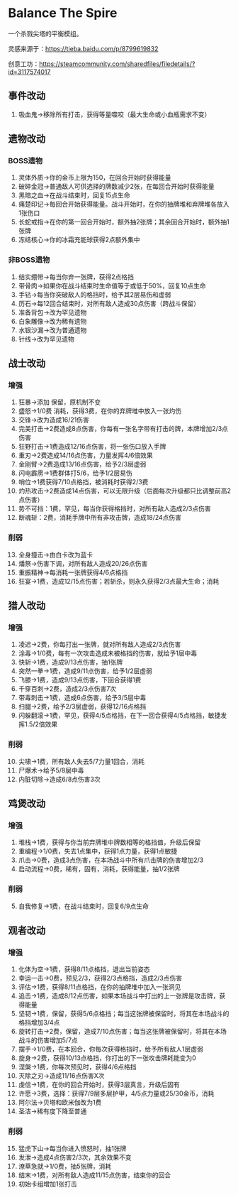 # Balance The Spire

一个杀戮尖塔的平衡模组。

灵感来源于：https://tieba.baidu.com/p/8799619832

创意工坊：https://steamcommunity.com/sharedfiles/filedetails/?id=3117574017

## 事件改动

1. 吸血鬼→移除所有打击，获得等量噬咬（最大生命或小血瓶需求不变）

## 遗物改动

### BOSS遗物

1. 灵体外质→你的金币上限为150，在回合开始时获得能量
2. 破碎金冠→普通敌人可供选择的牌数减少2张，在每回合开始时获得能量
3. 黑暗之血→在战斗结束时，回复15点生命
4. 痛楚印记→每回合开始获得能量。战斗开始时，在你的抽牌堆和弃牌堆各放入1张伤口
5. 长蛇戒指→在你的第一回合开始时，额外抽2张牌；其余回合开始时，额外抽1张牌
6. 冻结核心→你的冰霜充能球获得2点额外集中

### 非BOSS遗物

1. 结实绷带→每当你弃一张牌，获得2点格挡
2. 带骨肉→如果你在战斗结束时生命值等于或低于50%，回复10点生命
3. 手钻→每当你突破敌人的格挡时，给予其2层易伤和虚弱
4. 历石→每12回合结束时，对所有敌人造成30点伤害（跨战斗保留）
5. 准备背包→改为罕见遗物
6. 白象雕像→改为稀有遗物
7. 水银沙漏→改为普通遗物
8. 针线→改为罕见遗物

## 战士改动

### 增强

1. 狂暴→添加 保留，原机制不变
2. 盛怒→1/0费 消耗，获得3费，在你的弃牌堆中放入一张灼伤
3. 交锋→改为造成16/21伤害
4. 完美打击→2费造成8点伤害，你每有一张名字带有打击的牌，本牌增加2/3点伤害
5. 狂野打击→1费造成12/16点伤害，将一张伤口放入手牌
6. 重刃→2费造成14/16点伤害，力量发挥4/6倍效果
7. 金刚臂→2费造成13/16点伤害，给予2/3层虚弱
8. 闪电霹雳→1费群体打5/6，给予1/2层易伤
9. 哨位→1费获得7/10点格挡，被消耗时获得2/3费
10. 灼热攻击→2费造成14点伤害，可以无限升级（后面每次升级都只比调整前高2点伤害）
11. 势不可挡：1费，罕见，每当你获得格挡时，对所有敌人造成2/3点伤害
12. 断魂斩：2费，消耗手牌中所有非攻击牌，造成18/24点伤害

### 削弱

13. 全身撞击→由白卡改为蓝卡
14. 燔祭→伤害下调，对所有敌人造成20/26点伤害
15. 重振精神→每消耗一张牌获得4/6点格挡
16. 狂宴→1费，造成12/15点伤害；若斩杀，则永久获得2/3点最大生命；消耗

## 猎人改动

### 增强

1. 凌迟→2费，你每打出一张牌，就对所有敌人造成2/3点伤害
2. 涂毒→1/0费，每有一次攻击造成未被格挡的伤害，就给予1层中毒
3. 快斩→1费，造成9/13点伤害，抽1张牌
4. 突然一拳→1费，造成9/11点伤害，给予1/2层虚弱
5. 飞膝→1费，造成9/13点伤害，下回合获得1费
6. 千穿百刺→2费，造成2/3点伤害7次
7. 带毒刺击→1费，造成6点伤害，给予3/5层中毒
8. 扫腿→2费，给予2/3层虚弱，获得12/16点格挡
9. 闪躲翻滚→1费，罕见，获得4/5点格挡，在下一回合获得4/5点格挡，敏捷发挥1.5/2倍效果

### 削弱

10. 尖啸→1费，所有敌人失去5/7力量1回合，消耗
11. 尸爆术→给予5/8层中毒
12. 内脏切除→造成6/8点伤害3次

## 鸡煲改动

### 增强

1. 堆栈→1费，获得与你当前弃牌堆中牌数相等的格挡值，升级后保留
2. 重编程→1/0费，失去1点集中，获得1点力量，获得1点敏捷
3. 爪击→0费，造成3点伤害，在本场战斗中所有爪击牌的伤害增加2/3
4. 启动流程→0费，稀有，固有，消耗，获得能量，抽1/2张牌

### 削弱

5. 自我修复→1费，在战斗结束时，回复6/9点生命

## 观者改动

### 增强

1. 化体为空→1费，获得8/11点格挡，退出当前姿态
2. 幸运一击→0费，预见2/3，获得2/3点格挡，造成2/3点伤害
3. 评估→1费，获得8/11点格挡，在你的抽牌堆中加入一张洞见
4. 追击→1费，造成8/12点伤害，如果本场战斗中打出的上一张牌是攻击牌，获得能量
5. 坚韧→1费，保留，获得5/6点格挡；每当这张牌被保留时，将其在本场战斗的格挡增加3/4点
6. 旋转打击→2费，保留，造成7/10点伤害；每当这张牌被保留时，将其在本场战斗的伤害增加5/7点
7. 摆手→1/0费，在本回合，你每次获得格挡时，给予所有敌人1层虚弱
8. 旋身→2费，获得10/13点格挡，你打出的下一张攻击牌耗能变为0
9. 涅槃→1费，你每次预见时，获得4/6点格挡
10. 灭除之刃→造成11/16点伤害X次
11. 虔信→1费，在你的回合开始时，获得3层真言，升级后固有
12. 许愿→3费，选择：获得7/9层多层护甲，4/5点力量或25/30金币，消耗
13. 阿尔法→贝塔和欧米伽改为1费
14. 圣洁→稀有度下降至普通

### 削弱

15. 猛虎下山→每当你进入愤怒时，抽1张牌
16. 发泄→造成4点伤害2/3次，其余效果不变
17. 潦草急就→1/0费，抽5张牌，消耗
18. 结末→1费，对所有敌人造成11/15点伤害，结束你的回合
19. 初始卡组增加1张打击
